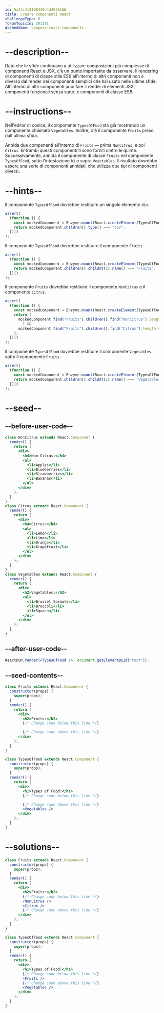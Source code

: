 ```yaml
---
id: 5a24c314108439a4d4036166
title: Creare componenti React
challengeType: 6
forumTopicId: 301381
dashedName: compose-react-components
---
```


# --description--

Dato che le sfide continuano a utilizzare composizioni più complesse di componenti React e JSX, c'è un punto importante da osservare. Il rendering di componenti di classe stile ES6 all'interno di altri componenti non è diverso dal render dei componenti semplici che hai usato nelle ultime sfide. All'interno di altri componenti puoi fare il render di elementi JSX, componenti funzionali senza stato, e componenti di classe ES6.

# --instructions--

Nell'editor di codice, il componente `TypesOfFood` sta già mostrando un componente chiamato `Vegetables`. Inoltre, c'è il componente `Fruits` preso dall'ultima sfida.

Annida due componenti all'interno di `Fruits` — prima `NonCitrus`, e poi `Citrus`. Entrambi questi componenti ti sono forniti dietro le quinte. Successivamente, annida il componente di classe `Fruits` nel componente `TypesOfFood`, sotto l'intestazione `h1` e sopra `Vegetables`. Il risultato dovrebbe essere una serie di componenti annidati, che utilizza due tipi di componenti diversi.

# --hints--

Il componente `TypesOfFood` dovrebbe restituire un singolo elemento `div`.

```js
assert(
  (function () {
    const mockedComponent = Enzyme.mount(React.createElement(TypesOfFood));
    return mockedComponent.children().type() === "div";
  })()
);
```

Il componente `TypesOfFood` dovrebbe restituire il componente `Fruits`.

```js
assert(
  (function () {
    const mockedComponent = Enzyme.mount(React.createElement(TypesOfFood));
    return mockedComponent.children().childAt(1).name() === "Fruits";
  })()
);
```

Il componente `Fruits` dovrebbe restituire il componente `NonCitrus` e il componente `Citrus`.

```js
assert(
  (function () {
    const mockedComponent = Enzyme.mount(React.createElement(TypesOfFood));
    return (
      mockedComponent.find("Fruits").children().find("NonCitrus").length ===
        1 &&
      mockedComponent.find("Fruits").children().find("Citrus").length === 1
    );
  })()
);
```

Il componente `TypesOfFood` dovrebbe restituire il componente `Vegetables` sotto il componente `Fruits`.

```js
assert(
  (function () {
    const mockedComponent = Enzyme.mount(React.createElement(TypesOfFood));
    return mockedComponent.children().childAt(2).name() === "Vegetables";
  })()
);
```

# --seed--

## --before-user-code--

```jsx
class NonCitrus extends React.Component {
  render() {
    return (
      <div>
        <h4>Non-Citrus:</h4>
        <ul>
          <li>Apples</li>
          <li>Blueberries</li>
          <li>Strawberries</li>
          <li>Bananas</li>
        </ul>
      </div>
    );
  }
}
class Citrus extends React.Component {
  render() {
    return (
      <div>
        <h4>Citrus:</h4>
        <ul>
          <li>Lemon</li>
          <li>Lime</li>
          <li>Orange</li>
          <li>Grapefruit</li>
        </ul>
      </div>
    );
  }
}
class Vegetables extends React.Component {
  render() {
    return (
      <div>
        <h2>Vegetables:</h2>
        <ul>
          <li>Brussel Sprouts</li>
          <li>Broccoli</li>
          <li>Squash</li>
        </ul>
      </div>
    );
  }
}
```

## --after-user-code--

```jsx
ReactDOM.render(<TypesOfFood />, document.getElementById("root"));
```

## --seed-contents--

```jsx
class Fruits extends React.Component {
  constructor(props) {
    super(props);
  }
  render() {
    return (
      <div>
        <h2>Fruits:</h2>
        {/* Change code below this line */}

        {/* Change code above this line */}
      </div>
    );
  }
}

class TypesOfFood extends React.Component {
  constructor(props) {
    super(props);
  }
  render() {
    return (
      <div>
        <h1>Types of Food:</h1>
        {/* Change code below this line */}

        {/* Change code above this line */}
        <Vegetables />
      </div>
    );
  }
}
```

# --solutions--

```jsx
class Fruits extends React.Component {
  constructor(props) {
    super(props);
  }
  render() {
    return (
      <div>
        <h2>Fruits:</h2>
        {/* Change code below this line */}
        <NonCitrus />
        <Citrus />
        {/* Change code above this line */}
      </div>
    );
  }
}

class TypesOfFood extends React.Component {
  constructor(props) {
    super(props);
  }
  render() {
    return (
      <div>
        <h1>Types of Food:</h1>
        {/* Change code below this line */}
        <Fruits />
        {/* Change code above this line */}
        <Vegetables />
      </div>
    );
  }
}
```
